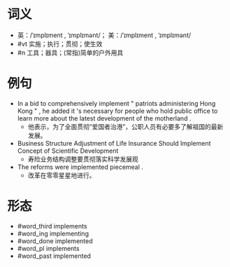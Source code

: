 # 词义
- 英：/ˈɪmplɪment , ˈɪmplɪmənt/； 美：/ˈɪmplɪment , ˈɪmplɪmənt/
- #vt 实施；执行；贯彻；使生效
- #n 工具；器具；(常指)简单的户外用具
# 例句
- In a bid to comprehensively implement " patriots administering Hong Kong " , he added it 's necessary for people who hold public office to learn more about the latest development of the motherland .
	- 他表示，为了全面贯彻“爱国者治港”，公职人员有必要多了解祖国的最新发展。
- Business Structure Adjustment of Life Insurance Should Implement Concept of Scientific Development
	- 寿险业务结构调整要贯彻落实科学发展观
- The reforms were implemented piecemeal .
	- 改革在零零星星地进行。
# 形态
- #word_third implements
- #word_ing implementing
- #word_done implemented
- #word_pl implements
- #word_past implemented
